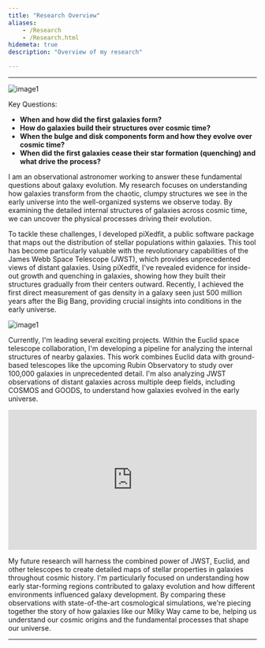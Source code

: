 ```yaml
---
title: "Research Overview"
aliases:
    - /Research
    - /Research.html
hidemeta: true
description: "Overview of my research"

---
```


---

![image1](/univev1.png)

Key Questions:

+ **When and how did the first galaxies form?**
+ **How do galaxies build their structures over cosmic time?**
+ **When the bulge and disk components form and how they evolve over cosmic time?**
+ **When did the first galaxies cease their star formation (quenching) and what drive the process?**

I am an observational astronomer working to answer these fundamental questions about galaxy evolution. My research focuses on understanding how galaxies transform from the chaotic, clumpy structures we see in the early universe into the well-organized systems we observe today. By examining the detailed internal structures of galaxies across cosmic time, we can uncover the physical processes driving their evolution.

To tackle these challenges, I developed piXedfit, a public software package that maps out the distribution of stellar populations within galaxies. This tool has become particularly valuable with the revolutionary capabilities of the James Webb Space Telescope (JWST), which provides unprecedented views of distant galaxies. Using piXedfit, I've revealed evidence for inside-out growth and quenching in galaxies, showing how they built their structures gradually from their centers outward. Recently, I achieved the first direct measurement of gas density in a galaxy seen just 500 million years after the Big Bang, providing crucial insights into conditions in the early universe.

![image1](/galev1.png)

Currently, I'm leading several exciting projects. Within the Euclid space telescope collaboration, I'm developing a pipeline for analyzing the internal structures of nearby galaxies. This work combines Euclid data with ground-based telescopes like the upcoming Rubin Observatory to study over 100,000 galaxies in unprecedented detail. I'm also analyzing JWST observations of distant galaxies across multiple deep fields, including COSMOS and GOODS, to understand how galaxies evolved in the early universe.

<div style="position: relative; width: 100%; padding-bottom: 56.25%">
<iframe src="https://www.youtube.com/embed/jgEYn-ldr30" 
        title="Web Load Testing with West Wind WebSurge 2" frameborder="0" allowfullscreen
        allow="accelerometer; autoplay; clipboard-write; encrypted-media; gyroscope; picture-in-picture" 
        style="position: absolute; width: 100%; height: 100%;">
</iframe>
</div>

My future research will harness the combined power of JWST, Euclid, and other telescopes to create detailed maps of stellar properties in galaxies throughout cosmic history. I'm particularly focused on understanding how early star-forming regions contributed to galaxy evolution and how different environments influenced galaxy development. By comparing these observations with state-of-the-art cosmological simulations, we're piecing together the story of how galaxies like our Milky Way came to be, helping us understand our cosmic origins and the fundamental processes that shape our universe.



---
